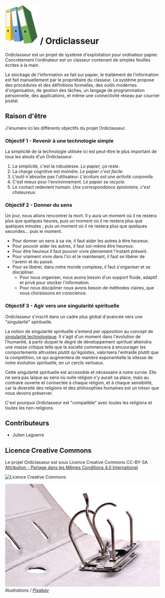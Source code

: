 


# ![classeur](logo-107x128.png) / Ordiclasseur

Ordiclasseur est un projet de système d'exploitation pour ordinateur papier. Concrètement l'ordinateur est un classeur contenant de simples feuilles écrites à la main.

Le stockage de l'information se fait sur papier, le traitement de l'information est fait manuellement par le propriétaire du classeur. Le système propose des procédures et des définitions formelles, des outils modernes d'organisation, de gestion des tâches, un langage de programmation personnelle, des applications, et même une connectivité réseau par courrier postal.



## Raison d'être

J'énumère ici les différents objectifs du projet Ordiclasseur.



### Objectif 1 - Revenir à une technologie simple

La simplicité de la technologie utilisée ici est peut-être le plus important de tous les atouts d'un Ordiclasseur.

1. La simplicité, c'est la robustesse. *Le papier, ça reste.*
1. La charge cognitive est moindre. *Le papier c'est facile.*
1. L'outil n'absorbe pas l'utilisateur. *L'écriture est une activité corporelle.*
1. C'est mieux pour l'environnement. *Le papier se recycle.*
1. Le contact redevient humain. *Une correspondance épistolaire, c'est chaleureux.*



### Objectif 2 - Donner du sens

Un jour, nous allons rencontrer la mort. Il y aura un moment où il ne restera plus que quelques heures, puis un moment où il ne restera plus que quelques minutes ; puis un moment où il ne restera plus que quelques secondes... puis le moment.

- Pour donner un sens à sa vie, il faut aider les autres à être heureux.
- Pour pouvoir aider les autres, il faut soi-même être heureux.
- Pour être heureux il faut pouvoir vivre pleinement l'instant présent.
- Pour vraiment vivre dans l'ici et le maintenant, il faut se libérer de l'avenir et du passé.
- Pour se libérer, dans notre monde complexe, il faut s'organiser et se discipliner.
    - Pour nous organiser, nous avons besoin d'un support fluide, adaptif et privé pour stocker l'information.
    - Pour nous discipliner nous avons besoin de méthodes claires, que nous choisissons en conscience.



### Objectif 3 - Agir vers une singularité spirituelle

Ordiclasseur s'inscrit dans un cadre plus global d'avancée vers une "singularité" spirituelle.

La notion de singularité spirituelle s'entend *par opposition* au concept de [singularité technologique](https://fr.wikipedia.org/wiki/Singularit%C3%A9_technologique). Il s'agit d'un moment dans l'évolution de l'humanité, à partir duquel le degré de développement spirituel atteindra une masse critique telle que la société commencera à encourager les comportements altruistes plutôt qu'égoïstes, valorisera l'entraide plutôt que la compétition, ce qui augmentera de manière exponentielle la vitesse de notre évolution spirituelle, en un cercle vertueux.

Cette singularité spirituelle est accessible et nécessaire à notre survie. Elle ne sera pas laïque au sens où nulle religion n'y aurait sa place, mais au contraire ouverte et connectée à chaque religion, et à chaque sensibilité, car la diversité des religions et des philosophies humaines est un trésor que nous devons préserver.

C'est pourquoi Ordiclasseur est "compatible" avec toutes les religions et toutes les non-religions.



## Contributeurs

- Julien Laguerre



## Licence Creative Commons

Le projet Ordiclasseur est sous Licence Creative Commons CC-BY-SA [Attribution - Partage dans les Mêmes Conditions 4.0 International](http://creativecommons.org/licenses/by-sa/4.0/)

![Licence Creative Commons](https://i.creativecommons.org/l/by-sa/4.0/88x31.png)



![](binder-pic.jpg)
*Illustrations / [Pixabay](https://pixabay.com/service/license/)*


